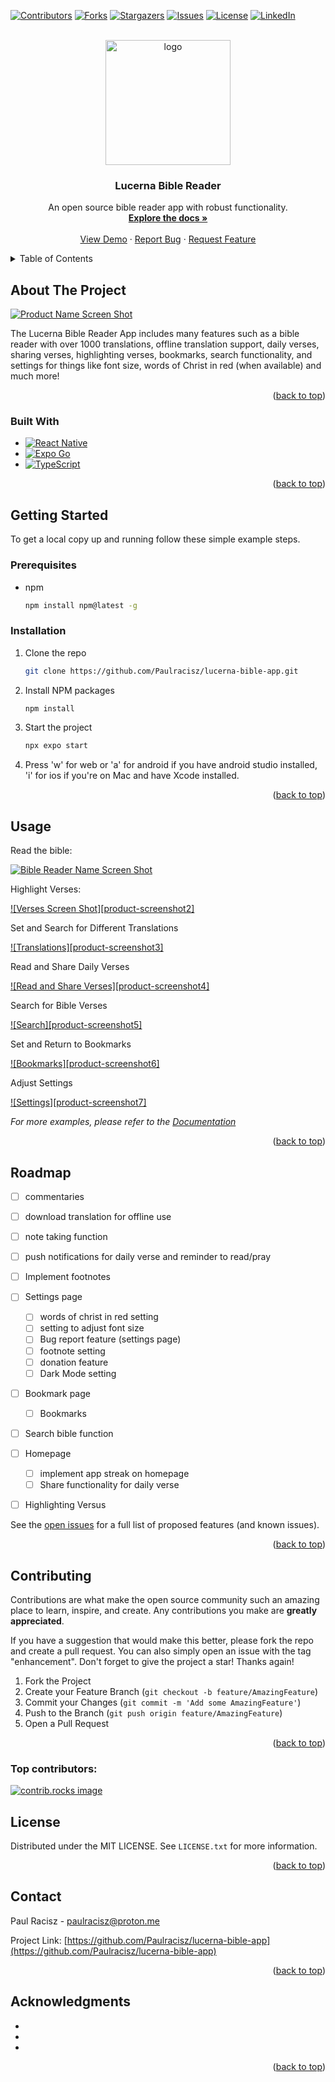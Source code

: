 <!-- Improved compatibility of back to top link: See: https://github.com/othneildrew/Best-README-Template/pull/73 -->
<a id="readme-top"></a>
<!--
*** Thanks for checking out the Best-README-Template. If you have a suggestion
*** that would make this better, please fork the repo and create a pull request
*** or simply open an issue with the tag "enhancement".
*** Don't forget to give the project a star!
*** Thanks again! Now go create something AMAZING! :D
-->



<!-- PROJECT SHIELDS -->
<!--
*** I'm using markdown "reference style" links for readability.
*** Reference links are enclosed in brackets [ ] instead of parentheses ( ).
*** See the bottom of this document for the declaration of the reference variables
*** for contributors-url, forks-url, etc. This is an optional, concise syntax you may use.
*** https://www.markdownguide.org/basic-syntax/#reference-style-links
-->
[![Contributors][contributors-shield]][contributors-url]
[![Forks][forks-shield]][forks-url]
[![Stargazers][stars-shield]][stars-url]
[![Issues][issues-shield]][issues-url]
[![License][license-shield]][license-url]
[![LinkedIn][linkedin-shield]][linkedin-url]

[contributors-shield]: https://img.shields.io/github/contributors/Paulracisz/lucerna-bible-app.svg?style=for-the-badge
[contributors-url]: https://github.com/Paulracisz/lucerna-bible-app/graphs/contributors

[forks-shield]: https://img.shields.io/github/forks/Paulracisz/lucerna-bible-app.svg?style=for-the-badge
[forks-url]: https://github.com/Paulracisz/lucerna-bible-app/network/members

[stars-shield]: https://img.shields.io/github/stars/Paulracisz/lucerna-bible-app.svg?style=for-the-badge
[stars-url]: https://github.com/Paulracisz/lucerna-bible-app/stargazers

[issues-shield]: https://img.shields.io/github/issues/Paulracisz/lucerna-bible-app.svg?style=for-the-badge
[issues-url]: https://github.com/Paulracisz/lucerna-bible-app/issues

[license-shield]: https://img.shields.io/github/license/Paulracisz/lucerna-bible-app.svg?style=for-the-badge
[license-url]: https://github.com/Paulracisz/lucerna-bible-app/blob/main/LICENSE

[linkedin-shield]: https://img.shields.io/badge/-LinkedIn-blue.svg?style=for-the-badge&logo=linkedin&logoColor=white
[linkedin-url]: https://linkedin.com/in/paulracisz


<!-- PROJECT LOGO -->
<br />
<div align="center">
  <a href="https://github.com/Paulracisz/lucerna-bible-app">
<img width="200" height="200" alt="logo" style="object-fit: cover; object-position: center; display: block;" src="images/logo-dark-mode.png" />

  </a>

<h3 align="center">Lucerna Bible Reader</h3>

  <p align="center">
    An open source bible reader app with robust functionality. 
    <br />
    <a href="https://lucernabible.com/docs/"><strong>Explore the docs »</strong></a>
    <br />
    <br />
    <a href="https://github.com/Paulracisz/lucerna-bible-app">View Demo</a>
    &middot;
    <a href="https://github.com/Paulracisz/lucerna-bible-app/issues/new?labels=bug&template=bug-report---.md">Report Bug</a>
    &middot;
    <a href="https://github.com/Paulracisz/lucerna-bible-app/issues/new?labels=enhancement&template=feature-request---.md">Request Feature</a>
  </p>
</div>



<!-- TABLE OF CONTENTS -->
<details>
  <summary>Table of Contents</summary>
  <ol>
    <li>
      <a href="#about-the-project">About The Project</a>
      <ul>
        <li><a href="#built-with">Built With</a></li>
      </ul>
    </li>
    <li>
      <a href="#getting-started">Getting Started</a>
      <ul>
        <li><a href="#prerequisites">Prerequisites</a></li>
        <li><a href="#installation">Installation</a></li>
      </ul>
    </li>
    <li><a href="#usage">Usage</a></li>
    <li><a href="#roadmap">Roadmap</a></li>
    <li><a href="#contributing">Contributing</a></li>
    <li><a href="#license">License</a></li>
    <li><a href="#contact">Contact</a></li>
    <li><a href="#acknowledgments">Acknowledgments</a></li>
  </ol>
</details>



<!-- ABOUT THE PROJECT -->
## About The Project

[![Product Name Screen Shot][product-screenshot]]()

The Lucerna Bible Reader App includes many features such as a bible reader with over 1000 translations, offline translation support, daily verses, sharing verses, highlighting verses, bookmarks, search functionality, and settings for things like font size, words of Christ in red (when available) and much more!

<p align="right">(<a href="#readme-top">back to top</a>)</p>



### Built With

* [![React Native][React Native]][React-native-url]
* [![Expo Go][Expo Go]][expo-go-url]
* [![TypeScript][TypeScript]][typescript-url]

<p align="right">(<a href="#readme-top">back to top</a>)</p>



<!-- GETTING STARTED -->
## Getting Started

To get a local copy up and running follow these simple example steps.

### Prerequisites

* npm
  ```sh
  npm install npm@latest -g
  ```

### Installation

1. Clone the repo
   ```sh
   git clone https://github.com/Paulracisz/lucerna-bible-app.git
   ```
   
3. Install NPM packages
   ```sh
   npm install
   ```
   
4. Start the project
   ```sh
   npx expo start
   ```
   
5. Press 'w' for web or 'a' for android if you have android studio installed, 'i' for ios if you're on Mac and have Xcode installed.

<p align="right">(<a href="#readme-top">back to top</a>)</p>



<!-- USAGE EXAMPLES -->
## Usage

Read the bible:

[![Bible Reader Name Screen Shot][product-screenshot]]()

Highlight Verses:

[![Verses Screen Shot][product-screenshot2]]()

Set and Search for Different Translations

[![Translations][product-screenshot3]]()

Read and Share Daily Verses

[![Read and Share Verses][product-screenshot4]]()

Search for Bible Verses

[![Search][product-screenshot5]]()

Set and Return to Bookmarks

[![Bookmarks][product-screenshot6]]()

Adjust Settings

[![Settings][product-screenshot7]]()

_For more examples, please refer to the [Documentation](https://lucernabible.com/docs/)_

<p align="right">(<a href="#readme-top">back to top</a>)</p>



<!-- ROADMAP -->
## Roadmap

- [ ] commentaries

- [ ] download translation for offline use

- [ ] note taking function

- [ ] push notifications for daily verse and reminder to read/pray

- [ ] Implement footnotes

- [ ] Settings page
  - [ ] words of christ in red setting
  - [ ] setting to adjust font size
  - [ ] Bug report feature (settings page)
  - [ ] footnote setting
  - [ ] donation feature
  - [ ] Dark Mode setting

- [ ] Bookmark page
  - [ ] Bookmarks

- [ ] Search bible function

- [ ] Homepage
  - [ ] implement app streak on homepage
  - [ ] Share functionality for daily verse

- [ ] Highlighting Versus

See the [open issues](https://github.com/Paulracisz/lucerna-bible-app/issues) for a full list of proposed features (and known issues).

<p align="right">(<a href="#readme-top">back to top</a>)</p>



<!-- CONTRIBUTING -->
## Contributing

Contributions are what make the open source community such an amazing place to learn, inspire, and create. Any contributions you make are **greatly appreciated**.

If you have a suggestion that would make this better, please fork the repo and create a pull request. You can also simply open an issue with the tag "enhancement".
Don't forget to give the project a star! Thanks again!

1. Fork the Project
2. Create your Feature Branch (`git checkout -b feature/AmazingFeature`)
3. Commit your Changes (`git commit -m 'Add some AmazingFeature'`)
4. Push to the Branch (`git push origin feature/AmazingFeature`)
5. Open a Pull Request

<p align="right">(<a href="#readme-top">back to top</a>)</p>

### Top contributors:

<a href="https://github.com/paulRacisz/lucerna-bible-app/graphs/contributors">
  <img src="https://contrib.rocks/image?repo=Paulracisz/lucerna-bible-app" alt="contrib.rocks image" />
</a>



<!-- LICENSE -->
## License

Distributed under the MIT LICENSE. See `LICENSE.txt` for more information.

<p align="right">(<a href="#readme-top">back to top</a>)</p>



<!-- CONTACT -->
## Contact

Paul Racisz - paulracisz@proton.me

Project Link: [https://github.com/Paulracisz/lucerna-bible-app](https://github.com/Paulracisz/lucerna-bible-app)

<p align="right">(<a href="#readme-top">back to top</a>)</p>



<!-- ACKNOWLEDGMENTS -->
## Acknowledgments

* []()
* []()
* []()

<p align="right">(<a href="#readme-top">back to top</a>)</p>



<!-- MARKDOWN LINKS & IMAGES -->
<!-- https://www.markdownguide.org/basic-syntax/#reference-style-links -->
[contributors-shield]: https://img.shields.io/github/contributors/Paulracisz/lucerna-bible-app.svg?style=for-the-badge
[contributors-url]: https://github.com/Paulracisz/lucerna-bible-app/graphs/contributors
[forks-shield]: https://img.shields.io/github/forks/Paulracisz/lucerna-bible-app.svg?style=for-the-badge
[forks-url]: https://github.com/Paulracisz/lucerna-bible-app/network/members
[stars-shield]: https://img.shields.io/github/stars/Paulracisz/lucerna-bible-app.svg?style=for-the-badge
[stars-url]: https://github.com/Paulracisz/lucerna-bible-app/stargazers
[issues-shield]: https://img.shields.io/github/issues/Paulracisz/lucerna-bible-app.svg?style=for-the-badge
[issues-url]: https://github.com/Paulracisz/lucerna-bible-app/issues
[license-shield]: https://img.shields.io/github/license/Paulracisz/lucerna-bible-app.svg?style=for-the-badge
[license-url]: https://github.com/Paulracisz/lucerna-bible-app/blob/master/LICENSE.txt
[linkedin-shield]: https://img.shields.io/badge/-LinkedIn-black.svg?style=for-the-badge&logo=linkedin&colorB=555
[linkedin-url]: https://linkedin.com/in/paul-racisz-745b11196
[product-screenshot]: images/screenshot1.png
[Next.js]: https://img.shields.io/badge/next.js-000000?style=for-the-badge&logo=nextdotjs&logoColor=white
[Next-url]: https://nextjs.org/
[React.js]: https://img.shields.io/badge/React-20232A?style=for-the-badge&logo=react&logoColor=61DAFB
[React-url]: https://reactjs.org/
[React Native]: https://img.shields.io/badge/React_Native-20232A?style=for-the-badge&logo=react&logoColor=61DAFB
[react-native-url]: https://reactnative.dev/
[Expo Go]: https://img.shields.io/badge/Expo_Go-000020?style=for-the-badge&logo=expo&logoColor=white
[expo-go-url]: https://expo.dev/client
[TypeScript]: https://img.shields.io/badge/TypeScript-007ACC?style=for-the-badge&logo=typescript&logoColor=white
[typescript-url]: https://www.typescriptlang.org/
[Vue.js]: https://img.shields.io/badge/Vue.js-35495E?style=for-the-badge&logo=vuedotjs&logoColor=4FC08D
[Vue-url]: https://vuejs.org/
[Angular.io]: https://img.shields.io/badge/Angular-DD0031?style=for-the-badge&logo=angular&logoColor=white
[Angular-url]: https://angular.io/
[Svelte.dev]: https://img.shields.io/badge/Svelte-4A4A55?style=for-the-badge&logo=svelte&logoColor=FF3E00
[Svelte-url]: https://svelte.dev/
[Laravel.com]: https://img.shields.io/badge/Laravel-FF2D20?style=for-the-badge&logo=laravel&logoColor=white
[Laravel-url]: https://laravel.com
[Bootstrap.com]: https://img.shields.io/badge/Bootstrap-563D7C?style=for-the-badge&logo=bootstrap&logoColor=white
[Bootstrap-url]: https://getbootstrap.com
[JQuery.com]: https://img.shields.io/badge/jQuery-0769AD?style=for-the-badge&logo=jquery&logoColor=white
[JQuery-url]: https://jquery.com 
